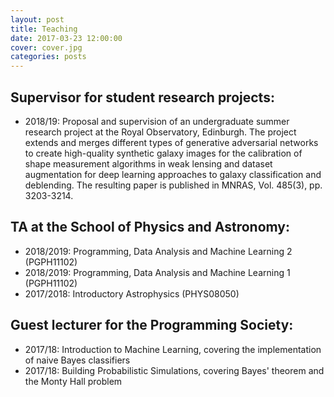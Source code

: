 ```yaml
---
layout: post
title: Teaching
date: 2017-03-23 12:00:00
cover: cover.jpg
categories: posts
---
```



## Supervisor for student research projects:

<!--
* 2019/20: Proposal and supervision of an undergraduate honors (senior) thesis at the University of Edinburgh. In developing and applying a genetic programming toolset for analytic formalism recovery via symbolic regression, the project targets the extraction of both known and novel relationships between properties relevant to the evolution of galaxies in a bid to explore the dynamics of cosmological simulations through a process steered by artificial intelligence.
-->

* 2018/19: Proposal and supervision of an undergraduate summer research project at the Royal Observatory, Edinburgh. The project extends and merges different types of generative adversarial networks to create high-quality synthetic galaxy images for the calibration of shape measurement algorithms in weak lensing and dataset augmentation for deep learning approaches to galaxy classification and deblending. The resulting paper is published in MNRAS, Vol. 485(3), pp. 3203-3214.

## TA at the School of Physics and Astronomy:

* 2018/2019: Programming, Data Analysis and Machine Learning 2 (PGPH11102)
* 2018/2019: Programming, Data Analysis and Machine Learning 1 (PGPH11102)
* 2017/2018: Introductory Astrophysics (PHYS08050)

## Guest lecturer for the Programming Society:

* 2017/18: Introduction to Machine Learning, covering the implementation of naive Bayes classifiers
* 2017/18: Building Probabilistic Simulations, covering Bayes' theorem and the Monty Hall problem

<br>
